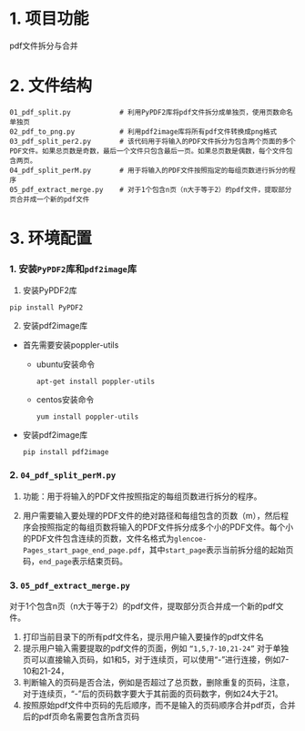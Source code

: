 # 1. 项目功能

pdf文件拆分与合并


# 2. 文件结构

```
01_pdf_split.py            # 利用PyPDF2库将pdf文件拆分成单独页，使用页数命名单独页
02_pdf_to_png.py           # 利用pdf2image库将所有pdf文件转换成png格式
03_pdf_split_per2.py       # 该代码用于将输入的PDF文件拆分为包含两个页面的多个PDF文件。如果总页数是奇数，最后一个文件只包含最后一页。如果总页数是偶数，每个文件包含两页。
04_pdf_split_perM.py       # 用于将输入的PDF文件按照指定的每组页数进行拆分的程序
05_pdf_extract_merge.py    # 对于1个包含n页（n大于等于2）的pdf文件，提取部分页合并成一个新的pdf文件

```

# 3. 环境配置

### 1. 安装`PyPDF2`库和`pdf2image`库

1. 安装PyPDF2库
```
pip install PyPDF2
```

2. 安装pdf2image库

- 首先需要安装poppler-utils

  - ubuntu安装命令

    ```
    apt-get install poppler-utils
    ```
    
  - centos安装命令
    ```
    yum install poppler-utils
    ```

- 安装pdf2image库
  
  ```
  pip install pdf2image
  ```



### 2. `04_pdf_split_perM.py`

1. 功能：用于将输入的PDF文件按照指定的每组页数进行拆分的程序。

2. 用户需要输入要处理的PDF文件的绝对路径和每组包含的页数（m），然后程序会按照指定的每组页数将输入的PDF文件拆分成多个小的PDF文件。每个小的PDF文件包含连续的页数，文件名格式为`glencoe-Pages_start_page_end_page.pdf`，其中`start_page`表示当前拆分组的起始页码，`end_page`表示结束页码。


### 3. `05_pdf_extract_merge.py`

对于1个包含n页（n大于等于2）的pdf文件，提取部分页合并成一个新的pdf文件。

1. 打印当前目录下的所有pdf文件名，提示用户输入要操作的pdf文件名
2. 提示用户输入需要提取的pdf文件的页面，例如 `“1,5,7-10,21-24”` 对于单独页可以直接输入页码，如1和5，对于连续页，可以使用“-”进行连接，例如7-10和21-24，
3. 判断输入的页码是否合法，例如是否超过了总页数，删除重复的页码，注意，对于连续页，“-”后的页码数字要大于其前面的页码数字，例如24大于21。
4. 按照原始pdf文件中页码的先后顺序，而不是输入的页码顺序合并pdf页，合并后的pdf页命名需要包含所含页码









  
